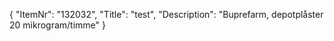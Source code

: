 {
  "ItemNr": "132032",
  "Title": "test",
  "Description": "Buprefarm, depotplåster 20 mikrogram/timme"
}